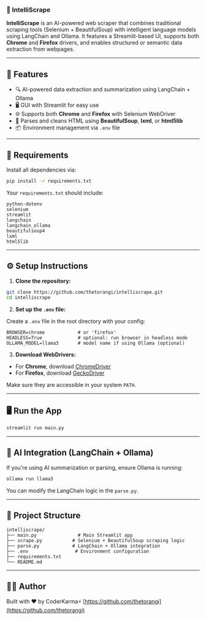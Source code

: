 ### 🧠 IntelliScrape

**IntelliScrape** is an AI-powered web scraper that combines traditional scraping tools (Selenium + BeautifulSoup) with intelligent language models using LangChain and Ollama. It features a Streamlit-based UI, supports both **Chrome** and **Firefox** drivers, and enables structured or semantic data extraction from webpages.

---

## 🚀 Features

- 🔍 AI-powered data extraction and summarization using LangChain + Ollama
- 🖥️ GUI with Streamlit for easy use
- 🌐 Supports both **Chrome** and **Firefox** with Selenium WebDriver
- 🧠 Parses and cleans HTML using **BeautifulSoup**, **lxml**, or **html5lib**
- 📦 Environment management via `.env` file

---

## 🧰 Requirements

Install all dependencies via:

```bash
pip install -r requirements.txt
````

Your `requirements.txt` should include:

```
python-dotenv
selenium
streamlit
langchain
langchain_ollama
beautifulsoup4
lxml
html5lib
```

---

## ⚙️ Setup Instructions

1. **Clone the repository:**

```bash
git clone https://github.com/thetorangi/intelliscrape.git
cd intelliscrape
```

2. **Set up the `.env` file:**

Create a `.env` file in the root directory with your config:

```env
BROWSER=chrome            # or 'firefox'
HEADLESS=True             # optional: run browser in headless mode
OLLAMA_MODEL=llama3       # model name if using Ollama (optional)
```

3. **Download WebDrivers:**

* For **Chrome**, download [ChromeDriver](https://sites.google.com/a/chromium.org/chromedriver/)
* For **Firefox**, download [GeckoDriver](https://github.com/mozilla/geckodriver/releases)

Make sure they are accessible in your system `PATH`.

---

## 🖥️ Run the App

```bash
streamlit run main.py
```

---

## 🧠 AI Integration (LangChain + Ollama)

If you're using AI summarization or parsing, ensure Ollama is running:

```bash
ollama run llama3
```

You can modify the LangChain logic in the `parse.py`.   

---

## 📁 Project Structure

```text
intelliscrape/
├── main.py               # Main Streamlit app
├── scrape.py           # Selenium + BeautifulSoup scraping logic
├── parse.py            # LangChain + Ollama integration
├── .env                 # Environment configuration
├── requirements.txt
└── README.md
```

---



## 🧑‍💻 Author

Built with ❤️ by CoderKarma⚡ [https://github.com/thetorangi](https://github.com/thetorangi)

```
